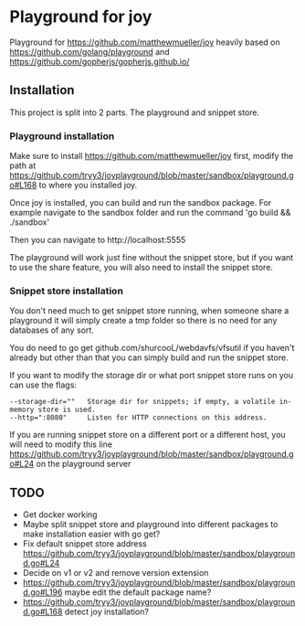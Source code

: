 # Playground for joy
Playground for https://github.com/matthewmueller/joy heavily based on https://github.com/golang/playground and https://github.com/gopherjs/gopherjs.github.io/

## Installation
This project is split into 2 parts. The playground and snippet store.

### Playground installation
Make sure to install https://github.com/matthewmueller/joy first, modify the path at https://github.com/tryy3/joyplayground/blob/master/sandbox/playground.go#L168 to where you installed joy.

Once joy is installed, you can build and run the sandbox package. For example navigate to the sandbox folder and run the command 'go build && ./sandbox'

Then you can navigate to http://localhost:5555

The playground will work just fine without the snippet store, but if you want to use the share feature, you will also need to install the snippet store.

### Snippet store installation
You don't need much to get snippet store running, when someone share a playground it will simply create a tmp folder so there is no need for any databases of any sort.

You do need to go get github.com/shurcooL/webdavfs/vfsutil if you haven't already but other than that you can simply build and run the snippet store.

If you want to modify the storage dir or what port snippet store runs on you can use the flags:
```
--storage-dir=""   Storage dir for snippets; if empty, a volatile in-memory store is used.
--http=":8080"     Listen for HTTP connections on this address.
```

If you are running snippet store on a different port or a different host, you will need to modify this line https://github.com/tryy3/joyplayground/blob/master/sandbox/playground.go#L24 on the playground server

## TODO
 * Get docker working
 * Maybe split snippet store and playground into different packages to make installation easier with go get?
 * Fix default snippet store address https://github.com/tryy3/joyplayground/blob/master/sandbox/playground.go#L24
 * Decide on v1 or v2 and remove version extension
 * https://github.com/tryy3/joyplayground/blob/master/sandbox/playground.go#L196 maybe edit the default package name?
 * https://github.com/tryy3/joyplayground/blob/master/sandbox/playground.go#L168 detect joy installation?
